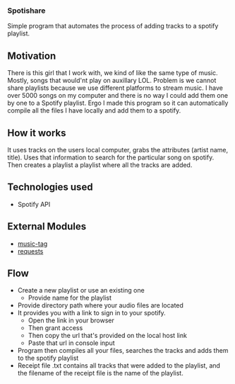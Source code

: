 ### Spotishare
Simple program that automates the process of adding tracks to a spotify playlist.

##  Motivation
There is this girl that I work with, we kind of like the same type of music. Mostly, songs that would'nt play on auxillary LOL. Problem is we cannot share playlists because we use different platforms to stream music. I have over 5000 songs on my computer and there is no way I could add them one by one to a Spotify playlist. Ergo I made this program so it can automatically compile all the files I have locally and add them to a spotify.

##  How it works
It uses tracks on the users local computer, grabs the attributes (artist name, title). Uses that information to search for the particular song on spotify. Then creates a playlist a playlist where all the tracks are added.

##  Technologies used
- Spotify API

##  External Modules 
-  [music-tag](https://pypi.org/project/music-tag/)
-  [requests](https://pypi.org/project/requests/)

##  Flow
*  Create a new playlist or use an existing one
    *  Provide name for the playlist
*  Provide directory path where your audio files are located
*  It provides you with a link to sign in to your spotify.
    *  Open the link in your browser  
    *  Then grant access
    *  Then copy the url that's provided on the local host link
    *  Paste that url in console input
*   Program then compiles all your files, searches the tracks and adds them to the spotify playlist
*   Receipt file .txt contains all tracks that were added to the playlist, and the filename of the receipt file is the name of the playlist.
